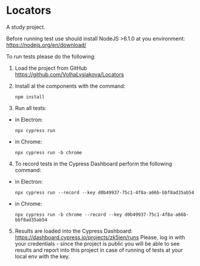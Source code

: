 # Locators
A study project.

Before running test use should install NodeJS >6.1.0 at you environment: https://nodejs.org/en/download/

To run tests please do the following:
1. Load the project from GitHub https://github.com/VolhaLysiakova/Locators
2. Install al the components with the command:
   
   ```
   npm install
   ```
3. Run all tests: 
  - in Electron:
    ```
    npx cypress run
    ```
  - in Chrome: 
    ```
    npx cypress run -b chrome
    ```
4. To record tests in the Cypress Dashboard perform the following command: 
  - in Electron: 
    ```
    npx cypress run --record --key d0b49937-75c1-4f8a-a66b-bbf8ad35ab54
    ```
  - in Chrome: 
    ```
    npx cypress run -b chrome --record --key d0b49937-75c1-4f8a-a66b-bbf8ad35ab54
    ```
5. Results are loaded into the Cypress Dashboard:  
   https://dashboard.cypress.io/projects/zk5ien/runs
   Please, log in with your credentials - since the project is public you will be able to see results and report into this project in case of running of tests at your local env with the key.
